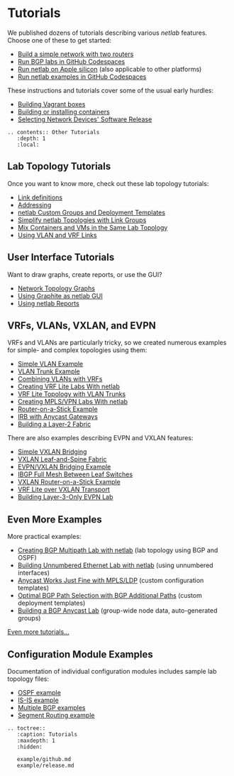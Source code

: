 # Tutorials

We published dozens of tutorials describing various _netlab_ features. Choose one of these to get started:

* [Build a simple network with two routers](tutorial-github)
* [Run BGP labs in GitHub Codespaces](https://blog.ipspace.net/2024/06/bgp-labs-github-codespaces/)
* [Run netlab on Apple silicon](https://blog.ipspace.net/2024/03/netlab-bgp-apple-silicon/) (also applicable to other platforms)
* [Run netlab examples in GitHub Codespaces](https://blog.ipspace.net/2024/07/netlab-examples-codespaces/)

These instructions and tutorials cover some of the usual early hurdles:

* [Building Vagrant boxes](libvirt-build-boxes)
* [Building or installing containers](clab-images)
* [Selecting Network Devices' Software Release](tutorial-release)

```eval_rst
.. contents:: Other Tutorials
   :depth: 1
   :local:
```

## Lab Topology Tutorials

Once you want to know more, check out these lab topology tutorials:

* [Link definitions](example/link-definition.md)
* [Addressing](example/addressing-tutorial.md)
* [netlab Custom Groups and Deployment Templates](https://blog.ipspace.net/2021/11/netsim-groups-deployment-templates/)
* [Simplify netlab Topologies with Link Groups](https://blog.ipspace.net/2023/05/netlab-link-groups/)
* [Mix Containers and VMs in the Same Lab Topology](https://blog.ipspace.net/2023/02/netlab-vm-containers/)
* [Using VLAN and VRF Links](https://blog.ipspace.net/2023/04/netlab-vrf-vlan-links/)

## User Interface Tutorials

Want to draw graphs, create reports, or use the GUI?

* [Network Topology Graphs](https://blog.ipspace.net/2021/09/netsim-tools-graphs.html)
* [Using Graphite as netlab GUI](https://blog.ipspace.net/2022/04/netsim-tools-better-with-gui/)
* [Using netlab Reports](https://blog.ipspace.net/2024/07/using-netlab-reports/)

## VRFs, VLANs, VXLAN, and EVPN

VRFs and VLANs are particularly tricky, so we created numerous examples for simple- and complex topologies using them:

* [Simple VLAN Example](https://blog.ipspace.net/2022/05/netsim-vlan-simple/)
* [VLAN Trunk Example](https://blog.ipspace.net/2022/06/netsim-vlan-trunk/)
* [Combining VLANs with VRFs](https://blog.ipspace.net/2022/06/netsim-vlan-vrf/)
* [Creating VRF Lite Labs With netlab](https://blog.ipspace.net/2022/04/netsim-vrf-lite/)
* [VRF Lite Topology with VLAN Trunks](https://blog.ipspace.net/2022/09/netlab-vrf-lite/)
* [Creating MPLS/VPN Labs With netlab](https://blog.ipspace.net/2022/04/netsim-mpls-vpn/)
* [Router-on-a-Stick Example](https://blog.ipspace.net/2022/10/netlab-router-stick/)
* [IRB with Anycast Gateways](https://blog.ipspace.net/2022/11/netlab-anycast-gateway/)
* [Building a Layer-2 Fabric](https://blog.ipspace.net/2023/01/netlab-l2-fabric/)

There are also examples describing EVPN and VXLAN features:

* [Simple VXLAN Bridging](https://blog.ipspace.net/2022/09/netlab-vxlan-bridging/)
* [VXLAN Leaf-and-Spine Fabric](https://blog.ipspace.net/2024/04/evpn-designs-vxlan-leaf-spine-fabric/)
* [EVPN/VXLAN Bridging Example](https://blog.ipspace.net/2022/10/netlab-evpn-vxlan-bridging/)
* [IBGP Full Mesh Between Leaf Switches](https://blog.ipspace.net/2024/05/evpn-designs-ibgp-full-mesh/)
* [VXLAN Router-on-a-Stick Example](https://blog.ipspace.net/2022/11/netlab-vxlan-router-stick/)
* [VRF Lite over VXLAN Transport](https://blog.ipspace.net/2022/12/netlab-vxlan-vrf-lite/)
* [Building Layer-3-Only EVPN Lab](https://blog.ipspace.net/2024/08/netlab-layer-3-only-evpn/)

## Even More Examples

More practical examples:

* [Creating BGP Multipath Lab with netlab](https://blog.ipspace.net/2021/11/bgp-multipath-netsim-tools.html) (lab topology using BGP and OSPF)
* [Building Unnumbered Ethernet Lab with netlab](https://blog.ipspace.net/2021/04/build-unnumbered-lab-netsim-tools.html) (using unnumbered interfaces)
* [Anycast Works Just Fine with MPLS/LDP](https://blog.ipspace.net/2021/11/anycast-mpls.html) (custom configuration templates)
* [Optimal BGP Path Selection with BGP Additional Paths](https://blog.ipspace.net/2021/12/bgp-multipath-addpath.html) (custom deployment templates)
* [Building a BGP Anycast Lab](https://blog.ipspace.net/2021/12/bgp-anycast-lab.html) (group-wide node data, auto-generated groups)

[Even more tutorials...](https://blog.ipspace.net/tag/netlab.html)

## Configuration Module Examples

Documentation of individual configuration modules includes sample lab topology files:

* [OSPF example](module/ospf.md#example)
* [IS-IS example](module/isis.md#example)
* [Multiple BGP examples](module/bgp.md#more-examples)
* [Segment Routing example](module/sr-mpls.md#example)

```eval_rst
.. toctree::
   :caption: Tutorials
   :maxdepth: 1
   :hidden:

   example/github.md
   example/release.md
```
